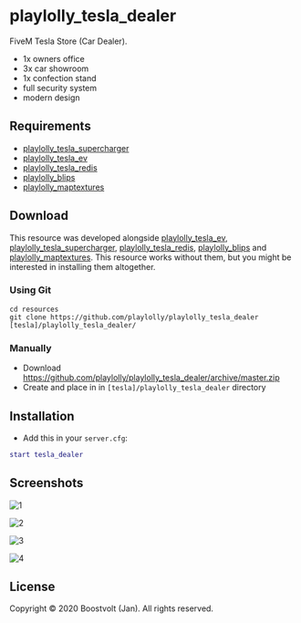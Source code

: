 # playlolly_tesla_dealer

FiveM Tesla Store (Car Dealer).
- 1x owners office
- 3x car showroom
- 1x confection stand
- full security system
- modern design

## Requirements
- [playlolly_tesla_supercharger](https://github.com/playlolly/playlolly_tesla_supercharger)
- [playlolly_tesla_ev](https://github.com/playlolly/playlolly_tesla_ev)
- [playlolly_tesla_redis](https://github.com/playlolly/playlolly_tesla_redis)
- [playlolly_blips](https://github.com/playlolly/playlolly_blips)
- [playlolly_maptextures](https://github.com/playlolly/playlolly_maptextures)

## Download

This resource was developed alongside [playlolly_tesla_ev](https://github.com/playlolly/playlolly_tesla_ev), [playlolly_tesla_supercharger](https://github.com/playlolly/playlolly_tesla_supercharger), [playlolly_tesla_redis](https://github.com/playlolly_playlolly/redis), [playlolly_blips](https://github.com/Playlolly/playlolly_blips) and [playlolly_maptextures](https://github.com/Playlolly/playlolly_maptextures). This resource works without them, but you might be interested in installing them altogether.

### Using Git
```
cd resources
git clone https://github.com/playlolly/playlolly_tesla_dealer [tesla]/playlolly_tesla_dealer/
```

### Manually
- Download https://github.com/playlolly/playlolly_tesla_dealer/archive/master.zip
- Create and place in in `[tesla]/playlolly_tesla_dealer` directory

## Installation
- Add this in your `server.cfg`:

```lua
start tesla_dealer
```

## Screenshots

![1](https://github.com/playlolly/playlolly_tesla_dealer/blob/master/img/Dealer_1.png)

![2](https://github.com/playlolly/playlolly_tesla_dealer/blob/master/img/Dealer_2.png)

![3](https://github.com/playlolly/playlolly_tesla_dealer/blob/master/img/Dealer_3.png)

![4](https://github.com/playlolly/playlolly_tesla_dealer/blob/master/img/Dealer_4.png)

## License

Copyright © 2020 Boostvolt (Jan). All rights reserved.

